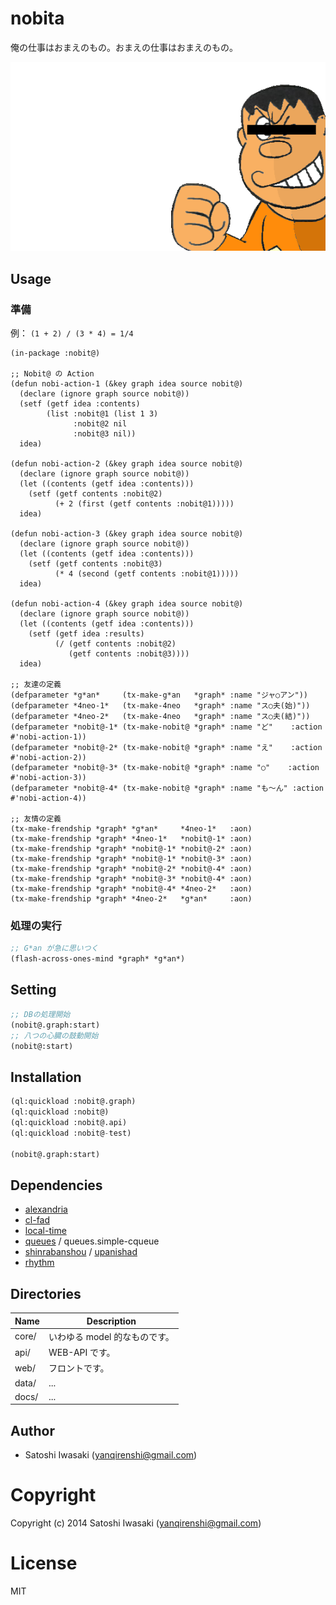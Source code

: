 # nobita

俺の仕事はおまえのもの。おまえの仕事はおまえのもの。

![俺の仕事はおまえのもの。おまえの仕事はおまえのもの。](https://github.com/yanqirenshi/nobita/blob/master/web/assets/image/gian.png?raw=true)

## Usage


### 準備

例： `(1 + 2) / (3 * 4) = 1/4 `

```list
(in-package :nobit@)

;; Nobit@ の Action
(defun nobi-action-1 (&key graph idea source nobit@)
  (declare (ignore graph source nobit@))
  (setf (getf idea :contents)
        (list :nobit@1 (list 1 3)
              :nobit@2 nil
              :nobit@3 nil))
  idea)

(defun nobi-action-2 (&key graph idea source nobit@)
  (declare (ignore graph source nobit@))
  (let ((contents (getf idea :contents)))
    (setf (getf contents :nobit@2)
          (+ 2 (first (getf contents :nobit@1)))))
  idea)

(defun nobi-action-3 (&key graph idea source nobit@)
  (declare (ignore graph source nobit@))
  (let ((contents (getf idea :contents)))
    (setf (getf contents :nobit@3)
          (* 4 (second (getf contents :nobit@1)))))
  idea)

(defun nobi-action-4 (&key graph idea source nobit@)
  (declare (ignore graph source nobit@))
  (let ((contents (getf idea :contents)))
    (setf (getf idea :results)
          (/ (getf contents :nobit@2)
             (getf contents :nobit@3))))
  idea)

;; 友達の定義
(defparameter *g*an*     (tx-make-g*an   *graph* :name "ジャ○アン"))
(defparameter *4neo-1*   (tx-make-4neo   *graph* :name "ス○夫(始)"))
(defparameter *4neo-2*   (tx-make-4neo   *graph* :name "ス○夫(結)"))
(defparameter *nobit@-1* (tx-make-nobit@ *graph* :name "ど"    :action #'nobi-action-1))
(defparameter *nobit@-2* (tx-make-nobit@ *graph* :name "え"    :action #'nobi-action-2))
(defparameter *nobit@-3* (tx-make-nobit@ *graph* :name "○"    :action #'nobi-action-3))
(defparameter *nobit@-4* (tx-make-nobit@ *graph* :name "も〜ん" :action #'nobi-action-4))

;; 友情の定義
(tx-make-frendship *graph* *g*an*     *4neo-1*   :aon)
(tx-make-frendship *graph* *4neo-1*   *nobit@-1* :aon)
(tx-make-frendship *graph* *nobit@-1* *nobit@-2* :aon)
(tx-make-frendship *graph* *nobit@-1* *nobit@-3* :aon)
(tx-make-frendship *graph* *nobit@-2* *nobit@-4* :aon)
(tx-make-frendship *graph* *nobit@-3* *nobit@-4* :aon)
(tx-make-frendship *graph* *nobit@-4* *4neo-2*   :aon)
(tx-make-frendship *graph* *4neo-2*   *g*an*     :aon)
```

### 処理の実行

```lisp
;; G*an が急に思いつく
(flash-across-ones-mind *graph* *g*an*)
```


## Setting

```lisp
;; DBの処理開始
(nobit@.graph:start)
;; 八つの心臓の鼓動開始
(nobit@:start)
```

## Installation

```lisp
(ql:quickload :nobit@.graph)
(ql:quickload :nobit@)
(ql:quickload :nobit@.api)
(ql:quickload :nobit@-test)

(nobit@.graph:start)
```

## Dependencies

- [alexandria](https://gitlab.common-lisp.net/alexandria/alexandria)
- [cl-fad](https://github.com/edicl/cl-fad)
- [local-time](https://github.com/dlowe-net/local-time)
- [queues](#https://github.com/oconnore/queues) / queues.simple-cqueue
- [shinrabanshou](https://github.com/yanqirenshi/shinrabanshou) / [upanishad](https://github.com/yanqirenshi/upanishad)
- [rhythm](https://github.com/yanqirenshi/rhythm)

## Directories

| Name  | Description                   |
|-------|-------------------------------|
| core/ | いわゆる model 的なものです。 |
| api/  | WEB-API です。                |
| web/  | フロントです。                |
| data/ | ...                              |
| docs/ | ...                              |

## Author

+ Satoshi Iwasaki (yanqirenshi@gmail.com)

# Copyright

Copyright (c) 2014 Satoshi Iwasaki (yanqirenshi@gmail.com)

# License

MIT
